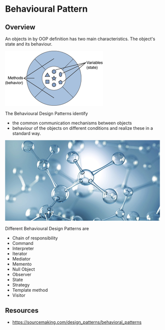 # Behavioural Pattern

## Overview
An objects in by OOP definition has two main characteristics. 
The object's state and its behaviour. 

![object](./object.png)

The Behavioural Design Patterns identify 
- the common communication mechanisms between objects
- behaviour of the objects on different conditions 
and realize these in a standard way.

![sybolic](./behavioural.jpg)

Different Behavioural Design Patterns are
- Chain of responsibility
- Command
- Interpreter
- Iterator
- Mediator
- Memento
- Null Object
- Observer
- State
- Strategy
- Template method
- Visitor

## Resources
 - https://sourcemaking.com/design_patterns/behavioral_patterns
